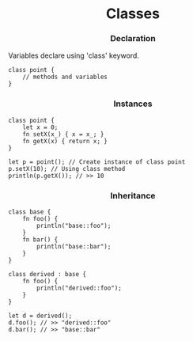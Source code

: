 <div align="center">
<h1>Classes</h1>
</div>

<div align="center">
<h3>Declaration</h3>
</div>
Variables declare using 'class' keyword.

```froppy
class point {
    // methods and variables
}
```


<div align="center">
<h3>Instances</h3>
</div>

```froppy
class point {
    let x = 0;
    fn setX(x_) { x = x_; }
    fn getX(x) { return x; }
}

let p = point(); // Create instance of class point
p.setX(10); // Using class method
println(p.getX()); // >> 10
```


<div align="center">
<h3>Inheritance</h3>
</div>

```froppy
class base {
    fn foo() {
        println("base::foo");
    }    
    fn bar() {
        println("base::bar");
    } 
}

class derived : base {
    fn foo() {
        println("derived::foo");
    } 
}

let d = derived();
d.foo(); // >> "derived::foo"
d.bar(); // >> "base::bar"
```